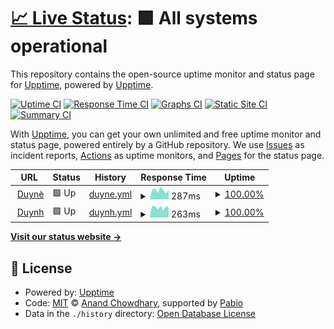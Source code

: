 # [📈 Live Status](https://upptime.github.io/upptime): <!--live status--> **🟩 All systems operational**

This repository contains the open-source uptime monitor and status page for [Upptime](https://upptime.js.org), powered by [Upptime](https://github.com/upptime/upptime).

[![Uptime CI](https://github.com/duyhenryer/upptime/workflows/Uptime%20CI/badge.svg)](https://github.com/duyhenryer/upptime/actions?query=workflow%3A%22Uptime+CI%22)
[![Response Time CI](https://github.com/duyhenryer/upptime/workflows/Response%20Time%20CI/badge.svg)](https://github.com/duyhenryer/upptime/actions?query=workflow%3A%22Response+Time+CI%22)
[![Graphs CI](https://github.com/duyhenryer/upptime/workflows/Graphs%20CI/badge.svg)](https://github.com/duyhenryer/upptime/actions?query=workflow%3A%22Graphs+CI%22)
[![Static Site CI](https://github.com/duyhenryer/upptime/workflows/Static%20Site%20CI/badge.svg)](https://github.com/duyhenryer/upptime/actions?query=workflow%3A%22Static+Site+CI%22)
[![Summary CI](https://github.com/duyhenryer/upptime/workflows/Summary%20CI/badge.svg)](https://github.com/duyhenryer/upptime/actions?query=workflow%3A%22Summary+CI%22)

With [Upptime](https://upptime.js.org), you can get your own unlimited and free uptime monitor and status page, powered entirely by a GitHub repository. We use [Issues](https://github.com/upptime/upptime/issues) as incident reports, [Actions](https://github.com/duyhenryer/upptime/actions) as uptime monitors, and [Pages](https://upptime.github.io/upptime) for the status page.

<!--start: status pages-->
<!-- This summary is generated by Upptime (https://github.com/upptime/upptime) -->
<!-- Do not edit this manually, your changes will be overwritten -->
<!-- prettier-ignore -->
| URL | Status | History | Response Time | Uptime |
| --- | ------ | ------- | ------------- | ------ |
| <img alt="" src="https://icons.duckduckgo.com/ip3/www.duyne.me.ico" height="13"> [Duynè](https://www.duyne.me) | 🟩 Up | [duyne.yml](https://github.com/duyhenryer/upptime/commits/HEAD/history/duyne.yml) | <details><summary><img alt="Response time graph" src="./graphs/duyne/response-time-week.png" height="20"> 287ms</summary><br><a href="https://duyhenryer.github.io/upptime/history/duyne"><img alt="Response time 274" src="https://img.shields.io/endpoint?url=https%3A%2F%2Fraw.githubusercontent.com%2Fduyhenryer%2Fupptime%2FHEAD%2Fapi%2Fduyne%2Fresponse-time.json"></a><br><a href="https://duyhenryer.github.io/upptime/history/duyne"><img alt="24-hour response time 305" src="https://img.shields.io/endpoint?url=https%3A%2F%2Fraw.githubusercontent.com%2Fduyhenryer%2Fupptime%2FHEAD%2Fapi%2Fduyne%2Fresponse-time-day.json"></a><br><a href="https://duyhenryer.github.io/upptime/history/duyne"><img alt="7-day response time 287" src="https://img.shields.io/endpoint?url=https%3A%2F%2Fraw.githubusercontent.com%2Fduyhenryer%2Fupptime%2FHEAD%2Fapi%2Fduyne%2Fresponse-time-week.json"></a><br><a href="https://duyhenryer.github.io/upptime/history/duyne"><img alt="30-day response time 274" src="https://img.shields.io/endpoint?url=https%3A%2F%2Fraw.githubusercontent.com%2Fduyhenryer%2Fupptime%2FHEAD%2Fapi%2Fduyne%2Fresponse-time-month.json"></a><br><a href="https://duyhenryer.github.io/upptime/history/duyne"><img alt="1-year response time 274" src="https://img.shields.io/endpoint?url=https%3A%2F%2Fraw.githubusercontent.com%2Fduyhenryer%2Fupptime%2FHEAD%2Fapi%2Fduyne%2Fresponse-time-year.json"></a></details> | <details><summary><a href="https://duyhenryer.github.io/upptime/history/duyne">100.00%</a></summary><a href="https://duyhenryer.github.io/upptime/history/duyne"><img alt="All-time uptime 100.00%" src="https://img.shields.io/endpoint?url=https%3A%2F%2Fraw.githubusercontent.com%2Fduyhenryer%2Fupptime%2FHEAD%2Fapi%2Fduyne%2Fuptime.json"></a><br><a href="https://duyhenryer.github.io/upptime/history/duyne"><img alt="24-hour uptime 100.00%" src="https://img.shields.io/endpoint?url=https%3A%2F%2Fraw.githubusercontent.com%2Fduyhenryer%2Fupptime%2FHEAD%2Fapi%2Fduyne%2Fuptime-day.json"></a><br><a href="https://duyhenryer.github.io/upptime/history/duyne"><img alt="7-day uptime 100.00%" src="https://img.shields.io/endpoint?url=https%3A%2F%2Fraw.githubusercontent.com%2Fduyhenryer%2Fupptime%2FHEAD%2Fapi%2Fduyne%2Fuptime-week.json"></a><br><a href="https://duyhenryer.github.io/upptime/history/duyne"><img alt="30-day uptime 100.00%" src="https://img.shields.io/endpoint?url=https%3A%2F%2Fraw.githubusercontent.com%2Fduyhenryer%2Fupptime%2FHEAD%2Fapi%2Fduyne%2Fuptime-month.json"></a><br><a href="https://duyhenryer.github.io/upptime/history/duyne"><img alt="1-year uptime 100.00%" src="https://img.shields.io/endpoint?url=https%3A%2F%2Fraw.githubusercontent.com%2Fduyhenryer%2Fupptime%2FHEAD%2Fapi%2Fduyne%2Fuptime-year.json"></a></details>
| <img alt="" src="https://icons.duckduckgo.com/ip3/www.duynh.me.ico" height="13"> [Duynh](https://www.duynh.me) | 🟩 Up | [duynh.yml](https://github.com/duyhenryer/upptime/commits/HEAD/history/duynh.yml) | <details><summary><img alt="Response time graph" src="./graphs/duynh/response-time-week.png" height="20"> 263ms</summary><br><a href="https://duyhenryer.github.io/upptime/history/duynh"><img alt="Response time 280" src="https://img.shields.io/endpoint?url=https%3A%2F%2Fraw.githubusercontent.com%2Fduyhenryer%2Fupptime%2FHEAD%2Fapi%2Fduynh%2Fresponse-time.json"></a><br><a href="https://duyhenryer.github.io/upptime/history/duynh"><img alt="24-hour response time 232" src="https://img.shields.io/endpoint?url=https%3A%2F%2Fraw.githubusercontent.com%2Fduyhenryer%2Fupptime%2FHEAD%2Fapi%2Fduynh%2Fresponse-time-day.json"></a><br><a href="https://duyhenryer.github.io/upptime/history/duynh"><img alt="7-day response time 263" src="https://img.shields.io/endpoint?url=https%3A%2F%2Fraw.githubusercontent.com%2Fduyhenryer%2Fupptime%2FHEAD%2Fapi%2Fduynh%2Fresponse-time-week.json"></a><br><a href="https://duyhenryer.github.io/upptime/history/duynh"><img alt="30-day response time 280" src="https://img.shields.io/endpoint?url=https%3A%2F%2Fraw.githubusercontent.com%2Fduyhenryer%2Fupptime%2FHEAD%2Fapi%2Fduynh%2Fresponse-time-month.json"></a><br><a href="https://duyhenryer.github.io/upptime/history/duynh"><img alt="1-year response time 280" src="https://img.shields.io/endpoint?url=https%3A%2F%2Fraw.githubusercontent.com%2Fduyhenryer%2Fupptime%2FHEAD%2Fapi%2Fduynh%2Fresponse-time-year.json"></a></details> | <details><summary><a href="https://duyhenryer.github.io/upptime/history/duynh">100.00%</a></summary><a href="https://duyhenryer.github.io/upptime/history/duynh"><img alt="All-time uptime 100.00%" src="https://img.shields.io/endpoint?url=https%3A%2F%2Fraw.githubusercontent.com%2Fduyhenryer%2Fupptime%2FHEAD%2Fapi%2Fduynh%2Fuptime.json"></a><br><a href="https://duyhenryer.github.io/upptime/history/duynh"><img alt="24-hour uptime 100.00%" src="https://img.shields.io/endpoint?url=https%3A%2F%2Fraw.githubusercontent.com%2Fduyhenryer%2Fupptime%2FHEAD%2Fapi%2Fduynh%2Fuptime-day.json"></a><br><a href="https://duyhenryer.github.io/upptime/history/duynh"><img alt="7-day uptime 100.00%" src="https://img.shields.io/endpoint?url=https%3A%2F%2Fraw.githubusercontent.com%2Fduyhenryer%2Fupptime%2FHEAD%2Fapi%2Fduynh%2Fuptime-week.json"></a><br><a href="https://duyhenryer.github.io/upptime/history/duynh"><img alt="30-day uptime 100.00%" src="https://img.shields.io/endpoint?url=https%3A%2F%2Fraw.githubusercontent.com%2Fduyhenryer%2Fupptime%2FHEAD%2Fapi%2Fduynh%2Fuptime-month.json"></a><br><a href="https://duyhenryer.github.io/upptime/history/duynh"><img alt="1-year uptime 100.00%" src="https://img.shields.io/endpoint?url=https%3A%2F%2Fraw.githubusercontent.com%2Fduyhenryer%2Fupptime%2FHEAD%2Fapi%2Fduynh%2Fuptime-year.json"></a></details>

<!--end: status pages-->

[**Visit our status website →**](https://upptime.github.io/upptime)

## 📄 License

- Powered by: [Upptime](https://github.com/upptime/upptime)
- Code: [MIT](./LICENSE) © [Anand Chowdhary](https://anandchowdhary.com), supported by [Pabio](https://pabio.com)
- Data in the `./history` directory: [Open Database License](https://opendatacommons.org/licenses/odbl/1-0/)
